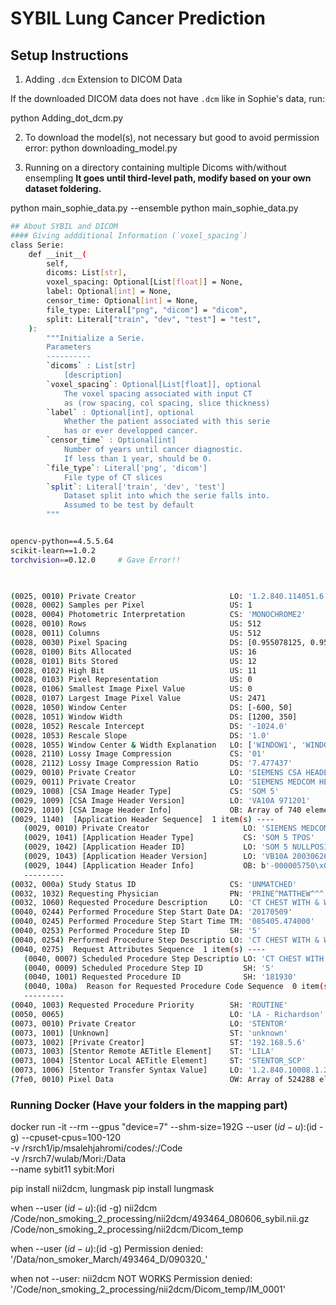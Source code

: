 # SYBIL Lung Cancer Prediction


## Setup Instructions



1. Adding `.dcm` Extension to DICOM Data

If the downloaded DICOM data does not have `.dcm` like in Sophie's data, run:

python Adding_dot_dcm.py



2. To download the model(s), not necessary but good to avoid permission error:
python downloading_model.py



3. Running on a directory containing multiple Dicoms with/without ensempling
**It goes until third-level path, modify based on your own dataset foldering.**

python main_sophie_data.py --ensemble
python main_sophie_data.py



```sh
## About SYBIL and DICOM
#### Giving addditional Information (`voxel_spacing`)
class Serie:
    def __init__(
        self,
        dicoms: List[str],
        voxel_spacing: Optional[List[float]] = None,
        label: Optional[int] = None,
        censor_time: Optional[int] = None,
        file_type: Literal["png", "dicom"] = "dicom",
        split: Literal["train", "dev", "test"] = "test",
    ):
        """Initialize a Serie.
        Parameters
        ----------
        `dicoms` : List[str]
            [description]
        `voxel_spacing`: Optional[List[float]], optional
            The voxel spacing associated with input CT
            as (row spacing, col spacing, slice thickness)
        `label` : Optional[int], optional
            Whether the patient associated with this serie
            has or ever developped cancer.
        `censor_time` : Optional[int]
            Number of years until cancer diagnostic.
            If less than 1 year, should be 0.
        `file_type`: Literal['png', 'dicom']
            File type of CT slices
        `split`: Literal['train', 'dev', 'test']
            Dataset split into which the serie falls into.
            Assumed to be test by default
        """


opencv-python==4.5.5.64 
scikit-learn==1.0.2
torchvision==0.12.0     # Gave Error!!
 


(0025, 0010) Private Creator                     LO: '1.2.840.114051.6.0_NovaradGeneralData'
(0028, 0002) Samples per Pixel                   US: 1
(0028, 0004) Photometric Interpretation          CS: 'MONOCHROME2'
(0028, 0010) Rows                                US: 512
(0028, 0011) Columns                             US: 512
(0028, 0030) Pixel Spacing                       DS: [0.955078125, 0.955078125]
(0028, 0100) Bits Allocated                      US: 16
(0028, 0101) Bits Stored                         US: 12
(0028, 0102) High Bit                            US: 11
(0028, 0103) Pixel Representation                US: 0
(0028, 0106) Smallest Image Pixel Value          US: 0
(0028, 0107) Largest Image Pixel Value           US: 2471
(0028, 1050) Window Center                       DS: [-600, 50]
(0028, 1051) Window Width                        DS: [1200, 350]
(0028, 1052) Rescale Intercept                   DS: '-1024.0'
(0028, 1053) Rescale Slope                       DS: '1.0'
(0028, 1055) Window Center & Width Explanation   LO: ['WINDOW1', 'WINDOW2']
(0028, 2110) Lossy Image Compression             CS: '01'
(0028, 2112) Lossy Image Compression Ratio       DS: '7.477437'
(0029, 0010) Private Creator                     LO: 'SIEMENS CSA HEADER'
(0029, 0011) Private Creator                     LO: 'SIEMENS MEDCOM HEADER'
(0029, 1008) [CSA Image Header Type]             CS: 'SOM 5'
(0029, 1009) [CSA Image Header Version]          LO: 'VA10A 971201'
(0029, 1010) [CSA Image Header Info]             OB: Array of 740 elements
(0029, 1140)  [Application Header Sequence]  1 item(s) ----
   (0029, 0010) Private Creator                     LO: 'SIEMENS MEDCOM HEADER'
   (0029, 1041) [Application Header Type]           CS: 'SOM 5 TPOS'
   (0029, 1042) [Application Header ID]             LO: 'SOM 5 NULLPOSITION'
   (0029, 1043) [Application Header Version]        LO: 'VB10A 20030626'
   (0029, 1044) [Application Header Info]           OB: b'-000005750\x00A'
   ---------
(0032, 000a) Study Status ID                     CS: 'UNMATCHED'
(0032, 1032) Requesting Physician                PN: 'PRINE^MATTHEW^^^'
(0032, 1060) Requested Procedure Description     LO: 'CT CHEST WITH & WO'
(0040, 0244) Performed Procedure Step Start Date DA: '20170509'
(0040, 0245) Performed Procedure Step Start Time TM: '085405.474000'
(0040, 0253) Performed Procedure Step ID         SH: '5'
(0040, 0254) Performed Procedure Step Descriptio LO: 'CT CHEST WITH & WO'
(0040, 0275)  Request Attributes Sequence  1 item(s) ----
   (0040, 0007) Scheduled Procedure Step Descriptio LO: 'CT CHEST WITH & WO'
   (0040, 0009) Scheduled Procedure Step ID         SH: '5'
   (0040, 1001) Requested Procedure ID              SH: '181930'
   (0040, 100a)  Reason for Requested Procedure Code Sequence  0 item(s) ----
   ---------
(0040, 1003) Requested Procedure Priority        SH: 'ROUTINE'
(0050, 0065)                                     LO: 'LA - Richardson'
(0073, 0010) Private Creator                     LO: 'STENTOR'
(0073, 1001) [Unknown]                           ST: 'unknown'
(0073, 1002) [Private Creator]                   ST: '192.168.5.6'
(0073, 1003) [Stentor Remote AETitle Element]    ST: 'LILA'
(0073, 1004) [Stentor Local AETitle Element]     ST: 'STENTOR_SCP'
(0073, 1006) [Stentor Transfer Syntax Value]     LO: '1.2.840.10008.1.2.1'
(7fe0, 0010) Pixel Data                          OW: Array of 524288 elements
```

### Running Docker (Have your folders in the mapping part)
docker run -it --rm --gpus "device=7" --shm-size=192G --user $(id -u):$(id -g) --cpuset-cpus=100-120 \
-v /rsrch1/ip/msalehjahromi/codes/:/Code \
-v /rsrch7/wulab/Mori:/Data \
--name sybit11 sybit:Mori

pip install nii2dcm, lungmask
pip install lungmask

when --user $(id -u):$(id -g)
    nii2dcm /Code/non_smoking_2_processing/nii2dcm/493464_080606_sybil.nii.gz /Code/non_smoking_2_processing/nii2dcm/Dicom_temp

when --user $(id -u):$(id -g)
    Permission denied: '/Data/non_smoker_March/493464_D/090320_'

when not --user:
    nii2dcm  NOT WORKS
    Permission denied: '/Code/non_smoking_2_processing/nii2dcm/Dicom_temp/IM_0001'